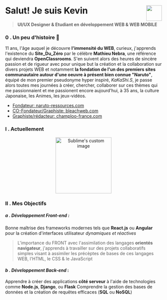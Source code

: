 # Salut! Je suis Kevin <img align="right" src="https://github.com/kferrerux/kferrerux/assets/77007630/01ef4e42-66d8-4a6f-8cbc-4abfa19967e8" style="width:50px">
> **UI/UX Designer & Etudiant en développement WEB & WEB MOBILE**

### 0 . Un peu d'histoire 💬

11 ans, l'âge auquel je découvre **l'immensité du WEB**, curieux, j'apprends l'existence du **Site_Du_Zéro** par le célèbre **Mathieu Nebra**, une référence qui deviendra **OpenClassrooms**. S'en suivent alors des heures de sincère passion et de rigueur avec pour unique but la création et la collaboration sur divers projets WEB et notamment **la fondation de l'un des premiers sites communautaire autour d'une oeuvre à présent bien connue "Naruto"**, équipé de mon premier pseudonyme hyper inspiré, _KaKaShi.S_, je passe alors toutes mes journées à créer, chercher, collaborer sur ces thèmes qui me passionnaient et me passionent encore aujourd'hui, à 35 ans, la culture Japonaise, les Animes, les jeux-vidéos.

  - [Fondateur: naruto-ressources.com](https://web.archive.org/web/20050306015820/http://azdine.mansour.free.fr/naruto_ressources/staff.php)
  - [CO-Fondateur/Graphiste: bleachweb.com](https://web.archive.org/web/20060223163404/http://www.bleachweb.com/?page=historique)
  - [Graphiste/rédacteur: champloo-france.com](https://web.archive.org/web/20060618194331/http://www.champloo-france.com/index.php?champloo=presentation)

  ### I . Actuellement
  <p align="center">
  <img src="https://github.com/kferrerux/kferrerux/assets/77007630/404b5a11-3304-40c7-af0e-f5e280271255" alt="Sublime's custom image" style="width:180px"/>
  </p>

  ### II . Mes Objectifs
  ##### ***a . Développement Front-end*** :
  Bonne maîtrise des frameworks modernes tels que **React.js** ou **Angular** pour la création d'interfaces utilisateur *dynamiques et réactives*
  > L'importance du FRONT avec l'assimilation des langages **orientés navigateur**, j'apprends à travailler sur des projets collaboratifs simples visant à
  > assimiler les précèptes de bases de ces langages WEB, l'HTML, le CSS & le JavaScript

  #### ***b . Développement Back-end*** :
  Apprendre à créer des applications **côté serveur** à l'aide de technologies comme **Node.js**, **Django**, ou **Flask**
  Comprendre la gestion des bases de données et la création de requêtes efficaces (**SQL** ou **NoSQL**)


<!-- - 🔭 I’m currently working on ...
- 🌱 I’m currently learning ...
- 👯 I’m looking to collaborate on ...
- 🤔 I’m looking for help with ...
- 💬 Ask me about ...
- 📫 How to reach me: ...
- 😄 Pronouns: ...
- ⚡ Fun fact: ... >
